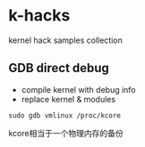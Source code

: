 # k-hacks
kernel hack samples collection

## GDB direct debug

* compile kernel with debug info
* replace kernel & modules

`sudo gdb vmlinux /proc/kcore`

kcore相当于一个物理内存的备份
